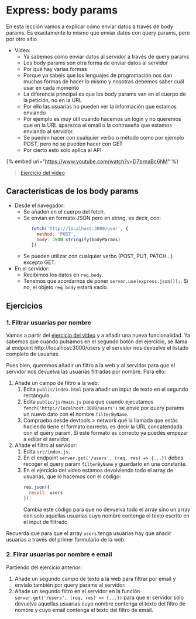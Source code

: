 # Express: body params

En esta lección vamos a explicar cómo enviar datos a través de body params. Es exactamente lo mismo que enviar datos con query params, pero por otro sitio.

- Vídeo:
   - Ya sabemos cómo enviar datos al servidor a través de query params
   - Los body params son otra forma de enviar datos al servidor
   - Por qué hay varias formas
   - Porque ya sabéis que los lenguajes de programación nos dan muchas formas de hacer lo mismo y nosotras debemos saber cuál usar en cada momento
   - La diferencia principal es que los body params van en el cuerpo de la petición, no en la URL
   - Por ello las usuarias no pueden ver la información que estamos enviando
   - Por ejemplo es muy útil cuando hacemos un login y no queremos que en la URL aparezca el email o la contraseña que estamos enviando al servidor.
   - Se pueden hacer con cualquier verbo o método como por ejemplo POST, pero no se pueden hacer con GET
   - Por cierto esto solo aplica al API

{% embed url="https://www.youtube.com/watch?v=D7brnaBc6hM" %}

> [Ejercicio del vídeo](https://github.com/Adalab/ejercicios-de-los-materiales/tree/main/promo-l/4-2-express-request-query-params)


## Características de los body params

- Desde el navegador:
   - Se añaden en el cuerpo del fetch.
   - Se envían en formato JSON pero en string, es decir, con:
      ```js
         fetch('http://localhost:3000/user', {
           method: 'POST',
           body: JSON.stringify(bodyParams)
         })
      ```
   - Se pueden utilizar con cualquier verbo (POST, PUT, PATCH...) excepto GET.
- En el servidor:
   - Recibimos los datos en `req.body`.
   - Tenemos que acordarnos de poner `server.use(express.json());`. Si no, el objeto `req.body` estará vacío.

## Ejercicios

### 1. Filtrar usuarias por nombre

Vamos a partir del [ejercicio del vídeo](https://github.com/Adalab/ejercicios-de-los-materiales/tree/main/promo-l/4-2-express-request-query-params) y a añadir una nueva funcionalidad. Ya sabemos que cuando pulsamos en el segundo botón del ejercicio, se llama al endpoint http://localhost:3000/users y el servidor nos devuelve el listado completo de usuarias.

Pues bien, queremos añadir un filtro a la web y al servidor para que el servidor nos devuelva las usuarias filtradas por nombre. Para ello:

1. Añade un campo de filtro a la web:
   1. Edita `public/index.html` para añadir un input de texto en el segundo rectángulo.
   1. Edita `public/js/main.js` para que cuando ejecutamos `fetch('http://localhost:3000/users')` se envíe por query params un nuevo dato con el nombre `filterByName`.
   1. Comprueba desde devtools > network qué la llamada que estás haciendo tiene el formato correcto, es decir la URL concatendada con el query param. Si este formato es correcto ya puedes empezar a editar el servidor.
1. Añade el filtro al servidor:
   1. Edita `src/index.js`.
   1. En el endpoint `server.get('/users', (req, res) => {...})` debes recoger el query param `filterByName` y guardarlo en una constante.
   1. En el ejercicio del vídeo estamos devolviendo todo el array de usuarias, que lo hacemos con el código:
      ```js
      res.json({
        result: users
      });
      ```
      Cambia este código para que no devuelva todo el array sino un array con solo aquellas usuarias cuyo nombre contenga el texto escrito en el input de filtrado.

Recuerda que para que el array `users` tenga usuarias hay que añadir usuarias a través del primer formulario de la web.

### 2. Filrar usuarias por nombre e email

Partiendo del ejercicio anterior:

1. Añade un segundo campo de texto a la web para filtrar por email y envíalo también por query params al servidor.
1. Añade un segundo filtro en el servidor en la función `server.get('/users', (req, res) => {...})` para que el servidor solo devuelva aquellas usuarias cuyo nombre contenga el texto del filtro de nombre y cuyo email contenga el texto del filtro de email.
